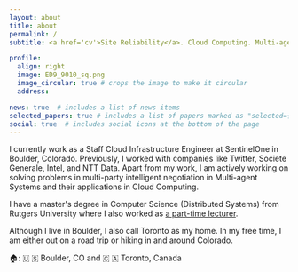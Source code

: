 ```yaml
---
layout: about
title: about
permalink: /
subtitle: <a href='cv'>Site Reliability</a>. Cloud Computing. Multi-agent Systems.

profile:
  align: right
  image: ED9_9010_sq.png
  image_circular: true # crops the image to make it circular
  address:

news: true  # includes a list of news items
selected_papers: true # includes a list of papers marked as "selected={true}"
social: true  # includes social icons at the bottom of the page
---
```


I currently work as a Staff Cloud Infrastructure Engineer at SentinelOne in Boulder, Colorado. Previously, I worked with companies like Twitter, Societe Generale, Intel, and NTT Data. Apart from my work, I am actively working on solving problems in multi-party intelligent negotiation in Multi-agent Systems and their applications in Cloud Computing. 

I have a master's degree in Computer Science (Distributed Systems) from Rutgers University where I also worked as <a href='teaching'>a part-time lecturer</a>.

Although I live in Boulder, I also call Toronto as my home. In my free time, I am either out on a road trip or hiking in and around Colorado.

<p>&#127968;: &#x1f1fa; &#x1f1f8; Boulder, CO and &#x1f1e8; &#x1f1e6; Toronto, Canada</p>
